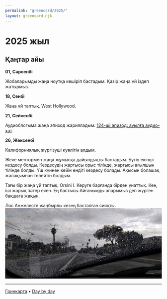 ```yaml
---
permalink: "greencard/2025/"
layout: greencard.njk
---
```


<!-- <img class="right-float-photo" src="" /> -->

# 2025 жыл

## Қаңтар айы

**01, Сәрсенбі**

Жобаларымды жаңа ноутқа көшіріп бастадым. Қазір жаңа үй іздеп жатырмыз.

**18, Сенбі**

Жаңа үй таптық. West Hollywood.

**21, Сейсенбі**

Аудиоблогыма жаңа эпизод жарияладым: [124-ші эпизод: ауылға аудио-хат](https://feeds.podcasting.center/podcast/124).

**26, Жексенбі**

Калифорниялық жүргізуші куәлігін алдым.

Жеке ментормен жаңа жұмысқа дайындықты бастадым. Бүгін екінші кездесу болды. Кездесудің жартысы орыс тілінде, жартысы ағылшын тілінде болды. Үш күннен кейін ендігі кездесу болады. Ақысын болашақ жалақымнан төлейтін болдым.

Тағы бір жаңа үй таптық: Orsini I. Көруге барғанда бірден ұнаттық. Кең, іші жарық пәтер екен. Ең бастысы Айғанымды апарымыз деп жүрген бақшаға жақын.

Лос Анжелесте жаңбырлы кезең басталған сияқты. <img src="/blog/images/2025/Jan-2025-LA-rain.jpg" />

---

[Гринкарта](/greencard/) • [Day by day](/greencard/days)